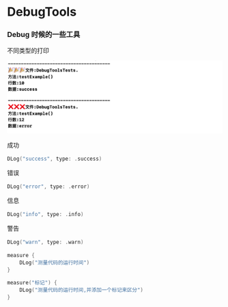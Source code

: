 # DebugTools

### Debug 时候的一些工具

不同类型的打印


![Xcode打印](%E6%88%AA%E5%B1%8F2019-09-02%E4%B8%8B%E5%8D%882.40.26.png)


成功
```swift
DLog("success", type: .success)
```
错误
```swift
DLog("error", type: .error)
```
信息
```swift
DLog("info", type: .info)
```
警告
```swift
DLog("warn", type: .warn)
```

```swift
measure {
    DLog("测量代码的运行时间")
}
```

```swift
measure("标记") {
    DLog("测量代码的运行时间,并添加一个标记来区分")
}
```
